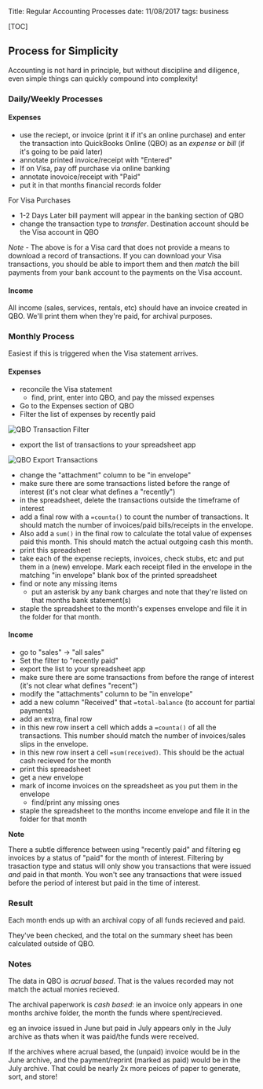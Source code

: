 Title: Regular Accounting Processes
date: 11/08/2017
tags: business

[TOC]

## Process for Simplicity

Accounting is not hard in principle, but without discipline and diligence, even simple things can quickly compound into complexity!

### Daily/Weekly Processes

#### Expenses

- use the reciept, or invoice (print it if it's an online purchase) and enter the transaction into QuickBooks Online (QBO) as an *expense* or *bill* (if it's going to be paid later)
- annotate printed invoice/receipt with "Entered"
- If on Visa, pay off purchase via online banking
- annotate inovoice/receipt with "Paid"
- put it in that months financial records folder

For Visa Purchases

- 1-2 Days Later bill payment will appear in the banking section of QBO
- change the transaction type to *transfer*. Destination account should be the Visa account in QBO

*Note* - The above is for a Visa card that does not provide a means to download a record of transactions. If you can download your Visa transactions, you should be able to import them and then *match* the bill payments from your bank account to the payments on the Visa account.

#### Income

All income (sales, services, rentals, etc) should have an invoice created in QBO. We'll print them when they're paid, for archival purposes.

### Monthly Process

Easiest if this is triggered when the Visa statement arrives.


#### Expenses

- reconcile the Visa statement
    + find, print, enter into QBO, and pay the missed expenses
- Go to the Expenses section of QBO
- Filter the list of expenses by recently paid 

![QBO Transaction Filter]({filename}/images/qbo-filter.png)

- export the list of transactions to your spreadsheet app

![QBO Export Transactions]({filename}/images/qbo-export_transactions.png)

- change the "attachment" column to be "in envelope"
- make sure there are some transactions listed before the range of interest (it's not clear what defines a "recently")
- in the spreadsheet, delete the transactions outside the timeframe of interest
- add a final row with a `=counta()` to count the number of transactions. It should match the number of invoices/paid bills/receipts in the envelope.
- Also add a `sum()` in the final row to calculate the total value of expenses paid this month. This should match the actual outgoing cash this month.
- print this spreadsheet
- take each of the expense reciepts, invoices, check stubs, etc and put them in a (new) envelope. Mark each receipt filed in the envelope in the matching "in envelope" blank box of the printed spreadsheet
- find or note any missing items
    + put an asterisk by any bank charges and note that they're listed on that months bank statement(s)
- staple the spreadsheet to the month's expenses envelope and file it in the folder for that month.

#### Income

- go to "sales" -> "all sales"
- Set the filter to "recently paid"
- export the list to your spreadsheet app
- make sure there are some transactions from before the range of interest (it's not clear what defines "recent")
- modify the "attachments" column to be "in envelope"
- add a new column "Received" that `=total-balance` (to account for partial payments)
- add an extra, final row
- in this new row insert a cell which adds a `=counta()` of all the transactions. This number should match the number of invoices/sales slips in the envelope.
- in this new row insert a cell `=sum(received)`. This should be the actual cash recieved for the month
- print this spreadsheet
- get a new envelope
- mark of income invoices on the spreadsheet as you put them in the envelope
    - find/print any missing ones
- staple the spreadsheet to the months income envelope and file it in the folder for that month  

**Note** 

There a subtle difference between using "recently paid" and filtering eg invoices by a status of "paid" for the month of interest. Filtering by trasaction type and status will only show you transactions that were issued *and* paid in that month. You won't see any transactions that were issued before the period of interest but paid in the time of interest.

### Result

Each month ends up with an archival copy of all funds recieved and paid.

They've been checked, and the total on the summary sheet has been calculated outside of QBO.

### Notes

The data in QBO is *acrual based*. That is the values recorded may not match the actual monies recieved.

The archival paperwork is *cash based*: ie an invoice only appears in one months archive folder, the month the funds where spent/recieved.

eg an invoice issued in June but paid in July appears only in the July archive as thats when it was paid/the funds were received.

If the archives where acrual based, the (unpaid) invoice would be in the June archive, and the payment/reprint (marked as paid) would be in the July archive. That could be nearly 2x more peices of paper to generate, sort, and store!
